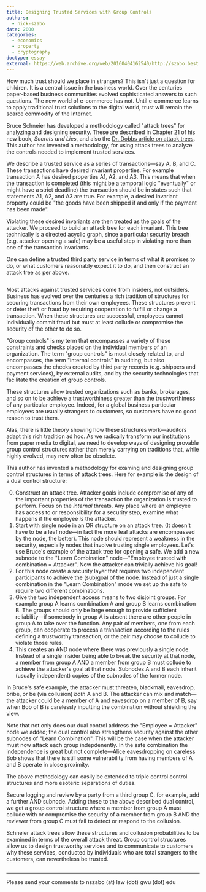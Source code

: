 ```yaml
---
title: Designing Trusted Services with Group Controls
authors:
  - nick-szabo
date: 2000
categories:
  - economics
  - property
  - cryptography
doctype: essay
external: https://web.archive.org/web/20160404162540/http://szabo.best.vwh.net/groupcontrols.html
---
```


How much trust should we place in strangers? This isn't just a question for children. It is a central issue in the business world. Over the centuries paper-based business communities evolved sophisticated answers to such questions. The new world of e-commerce has not. Until e-commerce learns to apply traditional trust solutions to the digital world, trust will remain the scarce commodity of the Internet.

Bruce Schneier has developed a methodology called "attack trees" for analyzing and designing security. These are described in Chapter 21 of his new book, _Secrets and Lies_, and also the [Dr. Dobbs article on attack trees](https://web.archive.org/web/20160404162540/http://www.counterpane.com/attacktrees-ddj-ft.html). This author has invented a methodology, for using attack trees to analyze the controls needed to implement trusted services.

We describe a trusted service as a series of transactions—say A, B, and C. These transactions have desired invariant properties. For example transaction A has desired properties A1, A2, and A3. This means that when the transaction is completed (this might be a temporal logic "eventually" or might have a strict deadline) the transaction should be in states such that statements A1, A2, and A3 are true. For example, a desired invariant property could be "the goods have been shipped if and only if the payment has been made".

Violating these desired invariants are then treated as the goals of the attacker. We proceed to build an attack tree for each invariant. This tree technically is a directed acyclic graph, since a particular security breach (e.g. attacker opening a safe) may be a useful step in violating more than one of the transaction invariants.

One can define a trusted third party service in terms of what it promises to do, or what customers reasonably expect it to do, and then construct an attack tree as per above.

<figure>
  <img src="/img/docs/designing-trusted-services-with-group-controls/TrustedServiceAttackTree.gif" alt="" />
</figure>

Most attacks against trusted services come from insiders, not outsiders. Business has evolved over the centuries a rich tradition of structures for securing transactions from their own employees. These structures prevent or deter theft or fraud by requiring cooperation to fulfill or change a transaction. When these structures are successful, employees cannot individually commit fraud but must at least collude or compromise the security of the other to do so.

"Group controls" is my term that encompasses a variety of these constraints and checks placed on the individual members of an organization. The term "group controls" is most closely related to, and encompasses, the term "internal controls" in auditing, but also encompasses the checks created by third party records (e.g. shippers and payment services), by external audits, and by the security technologies that facilitate the creation of group controls.

These structures allow trusted organizations such as banks, brokerages, and so on to be achieve a trustworthiness greater than the trustworthiness of any particular employee. Indeed, for a global business particular employees are usually strangers to customers, so customers have no good reason to trust them.

Alas, there is little theory showing how these structures work—auditors adapt this rich tradition ad hoc. As we radically transform our institutions from paper media to digital, we need to develop ways of designing provable group control structures rather than merely carrying on traditions that, while highly evolved, may now often be obsolete.

This author has invented a methodology for examing and designing group control structures in terms of attack trees. Here for example is the design of a dual control structure:

<ol start="0">
  <li>Construct an attack tree. Attacker goals include compromise of any of the important properties of the transaction the organization is trusted to perform. Focus on the <em>internal</em> threats. Any place where an employee has access to or responsibility for a security step, examine what happens if the employee <em>is</em> the attacker.</li>

  <li>Start with single node in an OR structure on an attack tree. (It doesn't have to be a leaf node—in fact the more leaf attacks are encompassed by the node, the better). This node should represent a weakness in the security, especially nodes that involve trusting single employees. Let's use Bruce's example of the attack tree for opening a safe. We add a new subnode to the "Learn Combination" node—"Employee trusted with combination = Attacker". Now the attacker can trivially achieve his goal!</li>

  <li>For this node create a security layer that requires two independent participants to achieve the (sub)goal of the node. Instead of just a single combination in the "Learn Combination" mode we set up the safe to require two different combinations.</li>

  <li>Give the two independent access means to two disjoint groups. For example group A learns combination A and group B learns combination B. The groups should only be large enough to provide sufficient reliability—if somebody in group A is absent there are other people in group A to take over the function. Any pair of members, one from each group, can cooperate to process a transaction according to the rules defining a trustworthy transaction, or the pair may choose to collude to violate those rules.</li>

  <li>This creates an AND node where there was previously a single node. Instead of a single insider being able to break the security at that node, a member from group A AND a member from group B must collude to achieve the attacker's goal at that node. Subnodes A and B each inherit (usually independent) copies of the subnodes of the former node.</li>
</ol>

In Bruce's safe example, the attacker must threaten, blackmail, eavesdrop, bribe, or be (via collusion) _both_ A and B. The attacker can mix and match—the attacker could be a member of A and eavesdrop on a member of B, say when Bob of B is carelessly inputting the combination without shielding the view.

Note that not only does our dual control address the "Employee = Attacker" node we added; the dual control also strengthens security against the other subnodes of "Learn Combination". This will be the case when the attacker must now attack each group indepdenently. In the safe combination the independence is great but not complete—Alice eavesdropping on careless Bob shows that there is still some vulnerability from having members of A and B operate in close proximity.

The above methodology can easily be extended to triple control control structures and more esoteric separations of duties.

Secure logging and review by a party from a third group C, for example, add a further AND subnode. Adding these to the above described dual control, we get a group control structure where a member from group A must collude with or compromise the security of a member from group B AND the reviewer from group C must fail to detect or respond to the collusion.

Schneier attack trees allow these structures and collusion probabilities to be examined in terms of the overall attack threat. Group control structures allow us to design trustworthy services and to communicate to customers why these services, conducted by individuals who are total strangers to the customers, can nevertheless be trusted.

<figure>
  <img src="/img/docs/designing-trusted-services-with-group-controls/AttackTreeDualControl.gif" alt="" />
</figure>

---

Please send your comments to nszabo (at) law (dot) gwu (dot) edu
